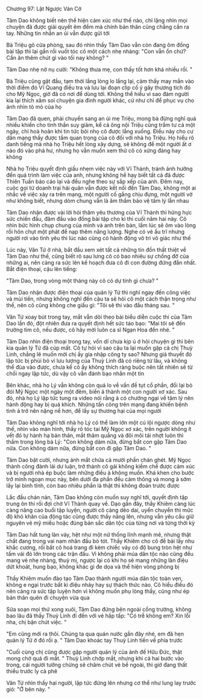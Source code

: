 




Chương 97: Lật Ngược Ván Cờ

Tâm Dao không biết nên thể hiện cảm xúc như thế nào, chỉ lặng nhìn mọi chuyện đã được giải quyết êm đềm mà chính bản thân cũng chẳng cần ra tay. Những tin nhắn an ủi vẫn được gửi tới

Bà Triệu gõ cửa phòng, sau đó nhìn thấy Tâm Dao vẫn còn đang ôm đống bài tập thì lại gần rồi vuốt tóc cô một cách nhẹ nhàng: "Con vẫn ổn chứ? Cần ăn thêm chút gì vào tối nay không? "

Tâm Dao nhẹ nở nụ cười: "Không thưa mẹ, con thấy tốt hơn khá nhiều rồi. "

Bà Triệu cũng gật đầu, tạm thời lắng lòng lo lắng lại, cảm thấy may mắn vào thời điểm đó Vĩ Quang điều tra và lưu lại đoạn clip cố ý gây thương tích đó cho Mỹ Ngọc, giờ đã có nơi để dùng tới. Không thể hiểu vì sao đám người kia lại thích xăm soi chuyện gia đình người khác, cứ như chỉ để phục vụ cho ánh nhìn tò mò của họ

Tâm Dao đã quen, phải chuyển sang an ủi mẹ Triệu, mong bà đừng nghĩ quá nhiều khiến cho tinh thần suy giảm, kể cả ông nội Triệu cũng trầm tư cả một ngày, chỉ hoà hoãn khi tin tức bôi nhọ cô được lắng xuống. Điều này cho cư dân mạng thấy được tầm quan trọng của cô đối với nhà họ Triệu. Họ hiểu rõ danh tiếng mà nhà họ Triệu hết lòng xây dựng, sẽ không để một người ất ơ nào đó vào phá hư, nhưng họ vẫn muốn xem thử cô có xứng đáng hay không

Nhà họ Triệu quyết định giấu nhẹm việc này với Vĩ Thành, tránh ảnh hưởng đến quá trình làm việc của anh, nhưng không hề hay biết tất cả đã được Thiên Tuấn báo cáo lại và đều nghe theo sự sắp xếp của anh. Đêm nay, cuộc gọi từ doanh trại hải quân vẫn được kết nối đến Tâm Dao, không một ai nhắc về việc xảy ra trên mạng, một người cố gắng chịu đựng, một người vờ như không biết, nhưng dòm chung vẫn là âm thầm bảo vệ tâm lý lẫn nhau

Tâm Dao nhận được vài lời hỏi thăm yêu thương của Vĩ Thành thì hừng hực sức chiến đấu, đâm đầu vào đống bài tập cho kì thi cuối năm hai này. Cô nhìn bức hình chụp chung của mình và anh trên bàn, lắm lúc sẽ ôm vào lòng rồi hôn chụt một phát để nạp thêm năng lượng. Nghe có vẻ ấu trĩ nhưng người rơi vào tình yêu thì lúc nào cũng có hành động vô tri vô giác như thế

Lúc này, Văn Tứ ở nhà, bắt đầu xem xét tất cả những tin đồn thất thiệt về Tâm Dao như thế, cũng biết rõ sau lưng cô có bao nhiêu sự chống đỡ của những ai, nên càng ra sức lên kế hoạch đưa cô đi con đường đứng đắn nhất. Bắt điện thoại, cậu lên tiếng:

"Tâm Dao, trong vòng một tháng này cô có dự tính gì chưa? "

Tâm Dao nhận được điện thoại của quản lý Tứ thì nghĩ ngay đến công việc và mùi tiền, nhưng không nghĩ đến cậu ta sẽ hỏi cô một cách thận trọng như thế, nên cô cũng không che giấu gì: "Tôi sẽ thi vào đầu tháng sau. "

Văn Tứ xoay bút trong tay, mắt vẫn dõi theo bài biểu diễn cuộc thi của Tâm Dao lần đó, đột nhiên đưa ra quyết định hết sức táo bạo: "Mai tôi sẽ đến trường tìm cô, nếu được, cô hãy mời luôn ca sĩ Ngạn Hoa đến nhé. "


Tâm Dao nhìn điện thoại trong tay, vốn dĩ chưa kịp ú ớ hỏi chuyện gì thì bên kia quản lý Tứ đã cúp mất. Cô tự hỏi vì sao cậu ta lại muốn gặp cả chị Thuỳ Linh, chẳng lẽ muốn mời chị ấy gia nhập công ty sao? Nhưng giả thuyết đó lập tức bị phủi bỏ vì lưu lượng của Thuỳ Linh đã có riêng từ lâu, và không thể đùa vào được, chưa kể cô ấy không thích ràng buộc nên tất nhiên sẽ từ chối ngay lập tức, dù vậy cô vẫn đánh bạo nhắn một tin

Bên khác, nhà họ Lý vẫn không còn quá lo về vấn đề tụt cổ phần, đổi lại bỏ đói Mỹ Ngọc một ngày một đêm, biến ả thành một con người xơ xác. Sau đó, nhà họ Lý lập tức tung ra video nói rằng ả có chướng ngại về tâm lý nên hành động hay bị quá khích. Những tấn công trên mạng đang khiến bệnh tình ả trở nên nặng nề hơn, để lấy sự thương hại của mọi người

Tâm Dao không nghĩ tới nhà họ Lý có thể làm lớn một cú lội ngược dòng như thế, nhìn vào màn hình, thấy rõ tóc tai Mỹ Ngọc xơ xác, trên người không ít vết đỏ tự hành hạ bản thân, mắt thâm quầng và đôi môi tái nhợt luôn thì thầm trong lòng bà Lý: "Con không dám nữa, đừng bắt con gặp Tâm Dao nữa. Con không dám nữa, đừng bắt con đi gặp Tâm Dao. "

Tâm Dao bật cười, nhưng ánh mắt chứa cả mười phần chán ghét. Mỹ Ngọc thành công đánh lái dư luận, trở thành cô gái không kiềm chế được cảm xúc và bị người nhà ép buộc làm những điều ả không muốn. Khá khen cho bước trở mình ngoạn mục này, bên dưới đa phần đều cảm thông và mong ả sớm lấy lại bình tĩnh, còn bao nhiêu phần là thật thì không đoán trước được

Lắc đầu chán nản, Tâm Dao không còn muốn suy nghĩ tới, quyết định tập trung ôn thi rồi đợi chờ Vĩ Thành quay về. Dạo gần đây, thầy Khiêm càng lúc càng nâng cao buổi tập luyện, người cô càng dẻo dai, uyển chuyển thì mức độ khó khăn của động tác cũng được thầy nâng lên, nhưng vẫn yêu cầu giữ nguyên vẻ mỹ miều hoặc đúng bản sắc dân tộc của từng nơi và từng thời kỳ

Tâm Dao hất tung làn váy, hệt như một nữ thống lĩnh mạnh mẽ, nhưng thật chất đang trong vai nam nhân đấu bò tót. Thầy Khiêm cho cô đề bài lấy nhu khắc cương, rồi bắt cô hoá trang đi kèm chiếc váy có độ bung tròn hệt như tấm vải đỏ lớn trong các trận đấu. Vì không phải múa dân tộc nào cũng đều mang vẻ nhẹ nhàng, thuỳ mị, ngược lại có khi họ sẽ mang những làn điệu dứt khoát, hung bạo, không khác gì đe dọa và thể hiện vòng phòng bị

Thầy Khiêm muốn đào tạo Tâm Dao thành người múa dân tộc toàn vẹn, không e ngại trước bất kì điệu nhảy hay sự thách thức nào. Cô hiểu điều đó nên càng ra sức tập luyện hơn vì không muốn phụ lòng thầy, cũng như ép bản thân quên đi chuyện vừa qua

Sửa soạn mọi thứ xong xuôi, Tâm Dao đứng bên ngoài cổng trường, không bao lâu đã thấy Thuỳ Linh đi đến với vẻ hấp tấp: "Có trễ không em? Xin lỗi nha, chị bận chút việc. "

"Em cũng mới ra thôi. Chúng ta qua quán nước gần đây nhé, em đã hẹn quản lý Tứ ở đó rồi ạ. " Tâm Dao khoác tay Thuỳ Linh tiến về phía trước

"Cuối cùng chị cũng được gặp người quản lý của ảnh đế Hữu Đức, thật mong chờ quá đi mất. " Thuỳ Linh chớp mắt, nhưng khi cả hai bước vào trong, cái người tưởng chừng sẽ chăm chút vẻ bề ngoài, thì giờ đang thất thiểu trước ly cà phê

Văn Tứ nhìn thấy hai người, lập tức đứng lên nhưng cơ thể như lung lay trước gió: "Ở bên này. "




